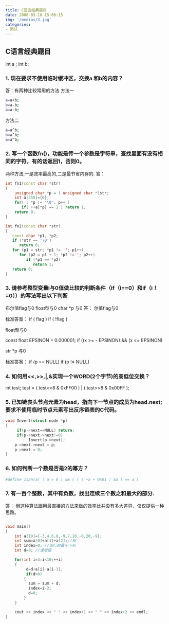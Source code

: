 ```yaml
---
title: C语言经典题目
date: 2008-03-18 15:06:15
img: '/medias/3.jpg'
categories:
- 面试
---
```



## C语言经典题目
int a ; int b;
### 1. 现在要求不使用临时缓冲区，交换a 和b的内容？
答：有两种比较常用的方法
方法一
```bash
a=a+b;
b=a-b;
a=a-b;
```
方法二
```bash
a=a^b;
b=a^b;
a=a^b;
```

### 2. 写一个函数fn()，功能是传一个参数是字符串，查找里面有没有相同的字符，有的话返回1，否则0。
两种方法,一是效率最高的,二是最节省内存的.
答：
```CPP
int fn1(const char *str)
{
	unsigned char *p = ( unsigned char *)str;
	int a[255]={0};
	for( ; *p != '\0'; p++ )
	   if( ++a[*p] == 2 ) return 1;
	return 0;
}
```
```CPP
int fn2(const char *str)
{
   const char *p1, *p2;
   if (*str == '\0')
      return 0;
   for (p1 = str; *p1 != ''; p1++)
      for (p2 = p1 + 1; *p2 !=''; p2++)
         if (*p1 == *p2)
            return 1;
   return 0;
}
```

### 3. 请参考整型变量i与0值做比较的判断条件（if（i==0）和if（i！=0））的写法写出以下判断
布尔值flag与0
float型与0
char *p 与0
答：
尔值flag与0

标准答案：    if ( flag )    if ( !flag )

float型与0

const float EPSINON = 0.000001;
if ((x >= - EPSINON) && (x <= EPSINON)

str \*p 与0

标准答案：    if (p == NULL)    if (p != NULL)

### 4. 如何用<<,>>,|,&实现一个WORD(2个字节)的高低位交换？

int test;
test = ( test<<8 & 0xFF00 ) | ( test>>8 & 0x00FF );

### 5. 已知链表头节点元素为head，指向下一节点的成员为head.next;要求不使用临时节点元素写出反序链表的C代码。

```CPP
void Invert(struct node *p)
{
     if(p->next==NULL) return;
     if(p->next->next!=0)
          Invert(p->next);
    p->next->next = p;
    p->next = 0;
}
```

### 6. 如何判断一个数是否是2的幂方？
```bash  
#define Is2n(a) ( a > 0 ) && ( ( ( ~a + 0x01 ) &a ) == a )
```

### 7. 有一百个整数，其中有负数，找出连续三个数之和最大的部分.
答：
但这种算法跟用最直接的方法来做的效率比并没有多大差异，仅仅提供一种思路。
```CPP

void main()
{
    int a[10]={-3,4,6,8,-9,7,10,-6,20,-9};
    int sum=a[0]+a[1]+a[2];//和
    int index=0; //该行的最小下标
    int d=0; //递增值

	for(int i=3;i<10;++i)
	{
		 d=d+a[i]-a[i-3];
		 if(d>0)
		{
		  sum = sum + d;
		  index=i-2;
		  d=0;
		}
	}

	cout << index << " " << index+1 << " " << index+2 << endl;
}
```